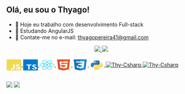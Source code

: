 ## Olá, eu sou o Thyago!

- 🔭 Hoje eu trabalho com desenvolvimento Full-stack
- 🌱 Estudando AngularJS
- 💬 Contate-me no e-mail: thyagopereira41@gmail.com

<div align="center">
  <a href="https://github.com/thyagonp">
  <img height="175em" src="https://github-readme-stats.vercel.app/api?username=thyagonp&show_icons=true&theme=gruvbox&include_all_commits=true&count_private=true"/>
  <img height="175em" src="https://github-readme-stats.vercel.app/api/top-langs/?username=thyagonp&layout=compact&langs_count=7&theme=gruvbox"/>
</div>
  <div style="display: inline_block"><br>
  <img align="center" alt="Thy-Js" height="30" width="40" src="https://raw.githubusercontent.com/devicons/devicon/master/icons/javascript/javascript-plain.svg">
  <img align="center" alt="Thy-Ts" height="30" width="40" src="https://raw.githubusercontent.com/devicons/devicon/master/icons/typescript/typescript-plain.svg">
  <img align="center" alt="Thy-React" height="30" width="40" src="https://raw.githubusercontent.com/devicons/devicon/master/icons/react/react-original.svg">
  <img align="center" alt="Thy-HTML" height="30" width="40" src="https://raw.githubusercontent.com/devicons/devicon/master/icons/html5/html5-original.svg">
  <img align="center" alt="Thy-CSS" height="30" width="40" src="https://raw.githubusercontent.com/devicons/devicon/master/icons/css3/css3-original.svg">
  <img align="center" alt="Thy-Python" height="30" width="40" src="https://raw.githubusercontent.com/devicons/devicon/master/icons/python/python-original.svg">
  <img align="center" alt="Thy-Csharp" height="30" width="40" src="https://cdn.jsdelivr.net/gh/devicons/devicon/icons/angularjs/angularjs-original.svg" />
  <img align="center"alt="Thy-Csharp" height="30" width="40"  src="https://cdn.jsdelivr.net/gh/devicons/devicon/icons/java/java-original-wordmark.svg" />

</div>
  
  ##

<div>
  <a href = "thyagopereira41@gmail.com"><img src="https://img.shields.io/badge/-Gmail-%23333?style=for-the-badge&logo=gmail&logoColor=white" target="_blank"></a>
  <a href="https://www.linkedin.com/in/thyago-pereira-797b11156/" target="_blank"><img src="https://img.shields.io/badge/-LinkedIn-%230077B5?style=for-the-badge&logo=linkedin&logoColor=white" target="_blank"></a> 
</div>
